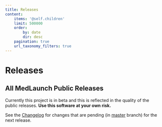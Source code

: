 ```yaml
---
title: Releases
content:
    items: '@self.children'
    limit: 500000
    order:
        by: date
        dir: desc
    pagination: true
    url_taxonomy_filters: true
---
```


<ins class="adsbygoogle"
     style="display:block"
     data-ad-client="ca-pub-2823741553601101"
     data-ad-slot="6587042289"
     data-ad-format="auto"></ins>
# Releases
## All MedLaunch Public Releases

Currently this project is in beta and this is reflected in the quality of the public releases.
**Use this software at your own risk.**

See the [Changelog](http://medlaunch.asnitech.co.uk/changelog) for changes that are pending (in [master](https://github.com/Asnivor/MedLaunch) branch) for the next release.